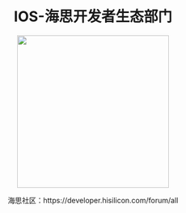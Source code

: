 <div align="center">
  <h1>IOS-海思开发者生态部门</h1>
</div>

<p align="center">
<img src="https://abrillant-lee.github.io/Hisilicon/HISILICON.jpg" width="300" />
</p>

<p align="center">
 海思社区：https://developer.hisilicon.com/forum/all  
</p>

<!-- 
##  部门事务 
- Hisilicon嵌入式技术成长指南  
- 不定期组织培训（Workshop）  
- 海思产业情报调研分析  
- 开源之夏、星闪开发者体验官等活动推进  

## 项目进度管理KPI

[海思开发者生态-项目KPI](https://zdqy7ear4m.feishu.cn/wiki/DlFCwbGl0iNTXmkWp9wcv6KSnCd?from=from_copylink)


## 行动方针

- 掌握海思星闪开发技术
- 复刻开源项目功能
- 输出项目代码，高质量Readme文档，项目视频
-->